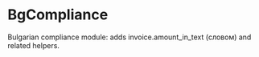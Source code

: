 # BgCompliance
Bulgarian compliance module: adds invoice.amount_in_text (словом) and related helpers.
